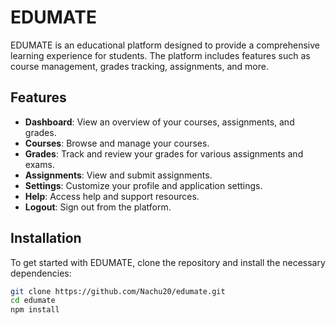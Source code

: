 # EDUMATE

EDUMATE is an educational platform designed to provide a comprehensive learning experience for students. The platform includes features such as course management, grades tracking, assignments, and more.

## Features

- **Dashboard**: View an overview of your courses, assignments, and grades.
- **Courses**: Browse and manage your courses.
- **Grades**: Track and review your grades for various assignments and exams.
- **Assignments**: View and submit assignments.
- **Settings**: Customize your profile and application settings.
- **Help**: Access help and support resources.
- **Logout**: Sign out from the platform.

## Installation

To get started with EDUMATE, clone the repository and install the necessary dependencies:

```bash
git clone https://github.com/Nachu20/edumate.git
cd edumate
npm install
